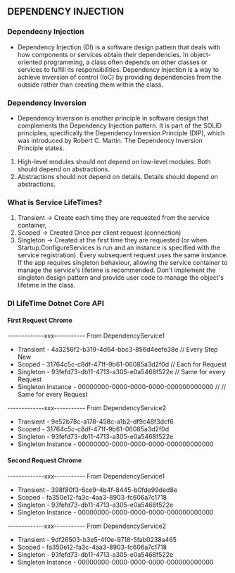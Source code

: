 


## DEPENDENCY INJECTION
### Dependecny Injection
- Dependency Injection (DI) is a software design pattern that deals with how components or services obtain their dependencies. In object-oriented programming, a class often depends on other classes or services to fulfill its responsibilities. Dependency Injection is a way to achieve inversion of control (IoC) by providing dependencies from the outside rather than creating them within the class.

### Dependency Inversion
- Dependency Inversion is another principle in software design that complements the Dependency Injection pattern. It is part of the SOLID principles, specifically the Dependency Inversion Principle (DIP), which was introduced by Robert C. Martin. The Dependency Inversion Principle states.
1. High-level modules should not depend on low-level modules. Both should depend on abstractions.
2. Abstractions should not depend on details. Details should depend on abstractions.

### What is Service LifeTimes?
1. Transient -> Create each time they are requested from the service container,
2. Scoped -> Created Once per client request (connection)
3. Singleton -> Created at the first time they are requested (or when Startup.ConfigureServices is run and an instance is specified with the service registration). Every subsequent request uses the same instance. If the app requires singleton behaviour, allowing the service container to manage the service's lifetime is recommended. Don't implement the singleton design pattern and provide user code to manage the object's lifetime in the class.

### DI LifeTime Dotnet Core API
#### First Request Chrome
-------------xxx-----------
From DependencyService1
- Transient - 4a3256f2-b319-4d64-bbc3-856d4eefe38e // Every Step New
- Scoped - 31764c5c-c8df-471f-9b61-06085a3d2f0d // Each for Request
- Singleton - 93fefd73-db11-4713-a305-e0a5468f522e // Same for every Request
- Singleton Instance - 00000000-0000-0000-0000-000000000000 // // Same for every Request

-------------xxx-----------
From DependencyService2
- Transient - 9e52b78c-a178-458c-a1b2-df9c48f3dcf6
- Scoped - 31764c5c-c8df-471f-9b61-06085a3d2f0d
- Singleton - 93fefd73-db11-4713-a305-e0a5468f522e
- Singleton Instance - 00000000-0000-0000-0000-000000000000

#### Second Request Chrome
-------------xxx-----------
From DependencyService1
- Transient - 398f80f3-6ce9-4b4f-8445-b0fde99ded8e
- Scoped - fa350e12-fa3c-4aa3-8903-fc606a7c1718
- Singleton - 93fefd73-db11-4713-a305-e0a5468f522e
- Singleton Instance - 00000000-0000-0000-0000-000000000000

-------------xxx-----------
From DependencyService2
- Transient - 9df26503-b3e5-4f0e-9718-5fab0238a465
- Scoped - fa350e12-fa3c-4aa3-8903-fc606a7c1718
- Singleton - 93fefd73-db11-4713-a305-e0a5468f522e
- Singleton Instance - 00000000-0000-0000-0000-000000000000